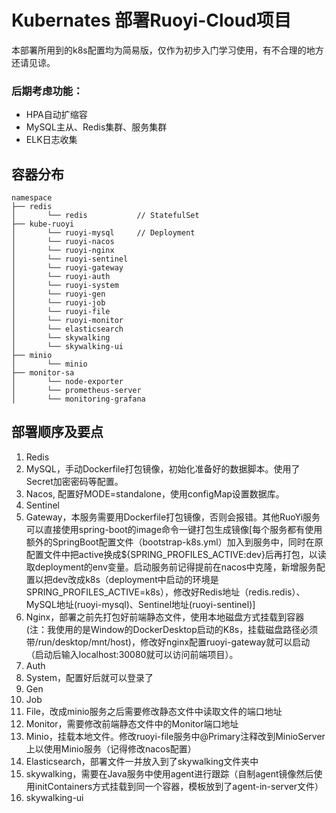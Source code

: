 # Kubernates 部署Ruoyi-Cloud项目

本部署所用到的k8s配置均为简易版，仅作为初步入门学习使用，有不合理的地方还请见谅。

### 后期考虑功能：
* HPA自动扩缩容
* MySQL主从、Redis集群、服务集群
* ELK日志收集

## 容器分布
~~~
namespace     
├── redis              
│       └── redis           // StatefulSet
├── kube-ruoyi
│       └── ruoyi-mysql     // Deployment                
│       └── ruoyi-nacos                              
│       └── ruoyi-nginx                               
│       └── ruoyi-sentinel                            
│       └── ruoyi-gateway                             
│       └── ruoyi-auth                               
│       └── ruoyi-system                             
│       └── ruoyi-gen                                 
│       └── ruoyi-job                                
│       └── ruoyi-file                                
│       └── ruoyi-monitor                            
│       └── elasticsearch                            
│       └── skywalking                                
│       └── skywalking-ui                             
├── minio              
│       └── minio
├── monitor-sa              
│       └── node-exporter         
│       └── prometheus-server
│       └── monitoring-grafana                                  
~~~

## 部署顺序及要点
1. Redis
2. MySQL，手动Dockerfile打包镜像，初始化准备好的数据脚本。使用了Secret加密密码等配置。
3. Nacos, 配置好MODE=standalone，使用configMap设置数据库。
4. Sentinel
5. Gateway，本服务需要用Dockerfile打包镜像，否则会报错。其他RuoYi服务可以直接使用spring-boot的image命令一键打包生成镜像[每个服务都有使用额外的SpringBoot配置文件（bootstrap-k8s.yml）加入到服务中，同时在原配置文件中把active换成${SPRING_PROFILES_ACTIVE:dev}后再打包，以读取deployment的env变量。启动服务前记得提前在nacos中克隆，新增服务配置以把dev改成k8s（deployment中启动的环境是SPRING_PROFILES_ACTIVE=k8s），修改好Redis地址（redis.redis）、MySQL地址(ruoyi-mysql)、Sentinel地址(ruoyi-sentinel)]
6. Nginx，部署之前先打包好前端静态文件，使用本地磁盘方式挂载到容器 (注：我使用的是Window的DockerDesktop启动的K8s，挂载磁盘路径必须带/run/desktop/mnt/host)，修改好nginx配置ruoyi-gateway就可以启动（启动后输入localhost:30080就可以访问前端项目）。
7. Auth
8. System，配置好后就可以登录了
9. Gen
10. Job
11. File，改成minio服务之后需要修改静态文件中读取文件的端口地址
12. Monitor，需要修改前端静态文件中的Monitor端口地址
13. Minio，挂载本地文件。修改ruoyi-file服务中@Primary注释改到MinioServer上以使用Minio服务（记得修改nacos配置）
14. Elasticsearch，部署文件一并放入到了skywalking文件夹中
15. skywalking，需要在Java服务中使用agent进行跟踪（自制agent镜像然后使用initContainers方式挂载到同一个容器，模板放到了agent-in-server文件）
16. skywalking-ui